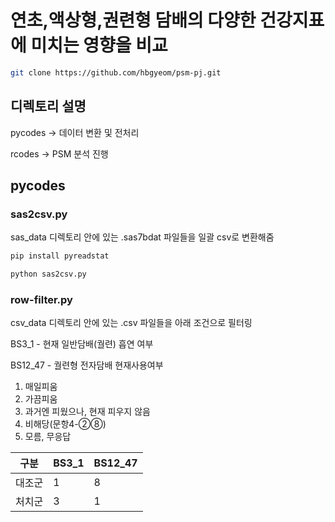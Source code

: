 # 연초,액상형,권련형 담배의 다양한 건강지표에 미치는 영향을 비교
```bash
git clone https://github.com/hbgyeom/psm-pj.git
```
## 디렉토리 설명
pycodes -> 데이터 변환 및 전처리

rcodes -> PSM 분석 진행
## pycodes
### sas2csv.py
sas_data 디렉토리 안에 있는 .sas7bdat 파일들을 일괄 csv로 변환해줌
```bash
pip install pyreadstat
```
```python
python sas2csv.py
```
### row-filter.py
csv_data 디렉토리 안에 있는 .csv 파일들을 아래 조건으로 필터링

BS3_1 - 현재 일반담배(궐련) 흡연 여부

BS12_47 - 궐련형 전자담배 현재사용여부

1. 매일피움
2. 가끔피움
3. 과거엔 피웠으나, 현재 피우지 않음
8. 비해당(문항4-②⑧)
9. 모름, 무응답

| 구분 | BS3_1 | BS12_47 |
|-----|-------|---------|
| 대조군 | 1 | 8 |
| 처치군 | 3 | 1 |
